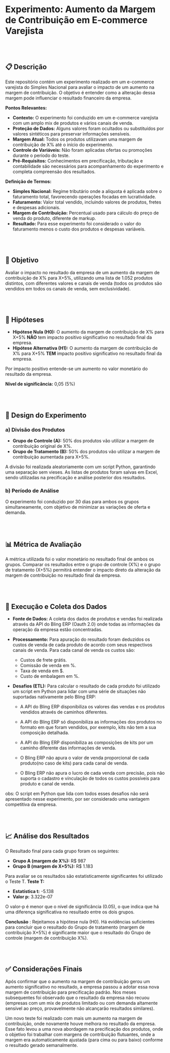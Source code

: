 # Experimento: Aumento da Margem de Contribuição em E-commerce Varejista

<br><br>
## 📋 Descrição

Este repositório contém um experimento realizado em um e-commerce varejista do Simples Nacional para avaliar o impacto de um aumento na margem de contribuição. O objetivo é entender como a alteração dessa margem pode influenciar o resultado financeiro da empresa.

**Pontos Relevantes:**

- **Contexto:** O experimento foi conduzido em um e-commerce varejista com um amplo mix de produtos e vários canais de venda.
- **Proteção de Dados:** Alguns valores foram ocultados ou substituídos por valores sintéticos para preservar informações sensíveis.
- **Margem Atual:** Todos os produtos utilizavam uma margem de contribuição de X% até o início do experimento.
- **Controle de Variáveis:** Não foram aplicadas ofertas ou promoções durante o período do teste.
- **Pré-Requisitos:** Conhecimentos em precificação, tributação e contabilidade são necessários para acompanhamento do experimento e completa compreensão dos resultados.

**Definição de Termos:**

- **Simples Nacional:** Regime tributário onde a alíquota é aplicada sobre o faturamento total, favorecendo operações focadas em lucratividade.
- **Faturamento:** Valor total vendido, incluindo valores de produtos, fretes e despesas adicionais.
- **Margem de Contribuição:** Percentual usado para cálculo do preço de venda do produto, diferente de markup.
- **Resultado:** Para esse experimento foi considerado o valor do faturamento menos o custo dos produtos e despesas variáveis.

<br><br>
## 🎯 Objetivo

Avaliar o impacto no resultado da empresa de um aumento da margem de contribuição de X% para X+5%, utilizando uma lista de 1.052 produtos distintos, com diferentes valores e canais de venda (todos os produtos são vendidos em todos os canais de venda, sem exclusividade).

<br><br>
## 🧩 Hipóteses

- **Hipótese Nula (H0):** O aumento da margem de contribuição de X% para X+5% **NÃO** tem impacto positivo significativo no resultado final da empresa.
- **Hipótese Alternativa (H1):** O aumento da margem de contribuição de X% para X+5% **TEM** impacto positivo significativo no resultado final da empresa.

Por impacto positivo entende-se um aumento no valor monetário do resultado da empresa.

**Nível de significância:** 0,05 (5%)

<br><br>
## 🧪 Design do Experimento

### a) Divisão dos Produtos

- **Grupo de Controle (A):** 50% dos produtos vão utilizar a margem de contribuição original de X%.
- **Grupo de Tratamento (B):** 50% dos produtos vão utilizar a margem de contribuição aumentada para X+5%.

A divisão foi realizada aleatoriamente com um script Python, garantindo uma separação sem vieses. As listas de produtos foram salvas em Excel, sendo utilizadas na precificação e análise posterior dos resultados.

### b) Período de Análise

O experimento foi conduzido por 30 dias para ambos os grupos simultaneamente, com objetivo de minimizar as variações de oferta e demanda.

<br><br>
## 📊 Métrica de Avaliação

A métrica utilizada foi o valor monetário no resultado final de ambos os grupos. Comparar os resultados entre o grupo de controle (X%) e o grupo de tratamento (X+5%) permitirá entender o impacto direto da alteração da margem de contribuição no resultado final da empresa.

<br><br>
## 🚀 Execução e Coleta dos Dados

- **Fonte de Dados:** A coleta dos dados de produtos e vendas foi realizada através da API do Bling ERP (Oauth 2.0) onde todas as informações da operação da empresa estão concentradas.

- **Processamento:** Para apuração do resultado foram deduzidos os custos de venda de cada produto de acordo com seus respectivos canais de venda. Para cada canal de venda os custos são:
  - Custos de frete grátis.
  - Comissão de venda em %.
  - Taxa de venda em $.
  - Custo de embalagem em %. 

- **Desafios (ETL):** Para calcular o resultado de cada produto foi utilizado um script em Python para lidar com uma série de situações não suportadas nativamente pelo Bling ERP:

  - A API do Bling ERP disponibiliza os valores das vendas e os produtos vendidos através de caminhos diferentes.

  - A API do Bling ERP só disponibiliza as informações dos produtos no formato em que foram vendidos, por exemplo, kits não tem a sua composição detalhada.

  -	A API do Bling ERP disponibiliza as composições de kits por um caminho diferente das informações de venda.

  - O Bling ERP não apura o valor de venda proporcional de cada produto(no caso de kits) para cada canal de venda.

  -	O Bling ERP não apura o lucro de cada venda com precisão, pois não suporta o cadastro e vínculação de todos os custos possíveis para produto e canal de venda.

obs: O script em Python que lida com todos esses desafios não será apresentado nesse experimento, por ser considerado uma vantagem competitiva da empresa.

<br><br>
## 📈 Análise dos Resultados

O Resultado final para cada grupo foram os seguintes:

- **Grupo A (margem de X%):** R$ 987
- **Grupo B (margem de X+5%):** R$ 1.183

Para avaliar se os resultados são estatisticamente significantes foi utilizado o Teste T.
**Teste T:**
- **Estatística t:** -5.138
- **Valor p:** 3.322e-07

O valor-p é menor que o nível de significância (0.05), o que indica que há uma diferença significativa no resultado entre os dois grupos.

**Conclusão** : Rejeitamos a hipótese nula (H0). Há evidências suficientes para concluir que o resultado do Grupo de tratamento (margem de contribuição X+5%) é significante maior que o resultado do Grupo de controle (margem de contribuição X%).

<br><br>
## ✅ Considerações Finais

Após confirmar que o aumento na margem de contribuição gerou um aumento significativo no resultado, a empresa passou a adotar essa nova margem de contribuição para precificação padrão. Nos meses subsequentes foi observado que o resultado da empresa não recuou (empresas com um mix de produtos limitado ou com demanda altamente sensível ao preço, provavelmente não alcançarão resultados similares).

Um novo teste foi realizado com mais um aumento na margem de contribuição, onde novamente houve melhora no resultado da empresa. Esse fato levou a uma nova abordagem na precificação dos produtos, onde o objetivo foi trabalhar com margens de contribuição flutuantes, onde a margem era automaticamente ajustada (para cima ou para baixo) conforme o resultado gerado semanalmente.
